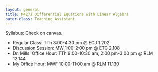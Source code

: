 ```yaml
---
layout: general
title: M427J Differential Equations with Linear Algebra
outer-class: Teaching Assistant
---
```


Syllabus: Check on canvas.

- Regular Class: TTh 3:00-4:30 pm @ ECJ 1.202
- Discussion Session: MW 1:00-2:00 pm @ ETC 2.108
- Dr. Mills' Office Hour: TTh 9:00-10:30 am, 2:00 pm-3:00 pm @ RLM 12.144
- My Office Hour: MWF 10:00-11:00 am @ RLM 11.130